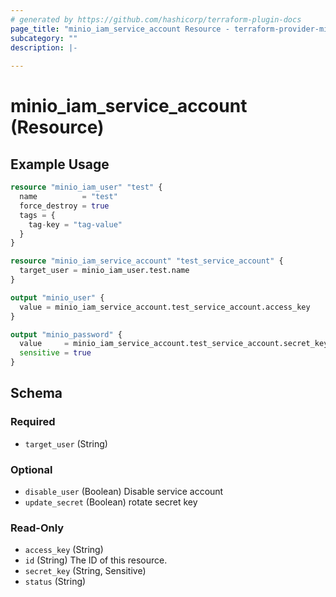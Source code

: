 ```yaml
---
# generated by https://github.com/hashicorp/terraform-plugin-docs
page_title: "minio_iam_service_account Resource - terraform-provider-minio"
subcategory: ""
description: |-
  
---
```


# minio_iam_service_account (Resource)



## Example Usage

```terraform
resource "minio_iam_user" "test" {
  name          = "test"
  force_destroy = true
  tags = {
    tag-key = "tag-value"
  }
}

resource "minio_iam_service_account" "test_service_account" {
  target_user = minio_iam_user.test.name
}

output "minio_user" {
  value = minio_iam_service_account.test_service_account.access_key
}

output "minio_password" {
  value     = minio_iam_service_account.test_service_account.secret_key
  sensitive = true
}
```

<!-- schema generated by tfplugindocs -->
## Schema

### Required

- `target_user` (String)

### Optional

- `disable_user` (Boolean) Disable service account
- `update_secret` (Boolean) rotate secret key

### Read-Only

- `access_key` (String)
- `id` (String) The ID of this resource.
- `secret_key` (String, Sensitive)
- `status` (String)
